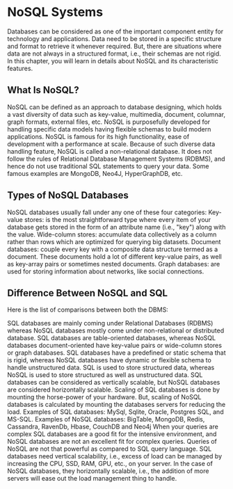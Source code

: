 # NoSQL Systems

Databases can be considered as one of the important component entity for technology and applications. Data need to be stored in a specific structure and format to retrieve it whenever required. But, there are situations where data are not always in a structured format, i.e., their schemas are not rigid. In this chapter, you will learn in details about NoSQL and its characteristic features.


## What Is NoSQL?

NoSQL can be defined as an approach to database designing, which holds a vast diversity of data such as key-value, multimedia, document, columnar, graph formats, external files, etc. NoSQL is purposefully developed for handling specific data models having flexible schemas to build modern applications.
NoSQL is famous for its high functionality, ease of development with a performance at scale. Because of such diverse data handling feature, NoSQL is called a non-relational database. It does not follow the rules of Relational Database Management Systems (RDBMS), and hence do not use traditional SQL statements to query your data. Some famous examples are MongoDB, Neo4J, HyperGraphDB, etc.

## Types of NoSQL Databases

NoSQL databases usually fall under any one of these four categories:
Key-value stores: is the most straightforward type where every item of your database gets stored in the form of an attribute name (i.e., "key") along with the value.
Wide-column stores: accumulate data collectively as a column rather than rows which are optimized for querying big datasets.
Document databases: couple every key with a composite data structure termed as a document. These documents hold a lot of different key-value pairs, as well as key-array pairs or sometimes nested documents.
Graph databases: are used for storing information about networks, like social connections.

## Difference Between NoSQL and SQL

Here is the list of comparisons between both the DBMS:

SQL databases are mainly coming under Relational Databases (RDBMS) whereas NoSQL databases mostly come under non-relational or distributed database.
SQL databases are table-oriented databases, whereas NoSQL databases document-oriented have key-value pairs or wide-column stores or graph databases.
SQL databases have a predefined or static schema that is rigid, whereas NoSQL databases have dynamic or flexible schema to handle unstructured data.
SQL is used to store structured data, whereas NoSQL is used to store structured as well as unstructured data.
SQL databases can be considered as vertically scalable, but NoSQL databases are considered horizontally scalable.
Scaling of SQL databases is done by mounting the horse-power of your hardware. But, scaling of NoSQL databases is calculated by mounting the databases servers for reducing the load.
Examples of SQL databases: MySql, Sqlite, Oracle, Postgres SQL, and MS-SQL. Examples of NoSQL databases: BigTable, MongoDB, Redis, Cassandra, RavenDb, Hbase, CouchDB and Neo4j
When your queries are complex SQL databases are a good fit for the intensive environment, and NoSQL databases are not an excellent fit for complex queries. Queries of NoSQL are not that powerful as compared to SQL query language.
SQL databases need vertical scalability, i.e., excess of load can be managed by increasing the CPU, SSD, RAM, GPU, etc., on your server. In the case of NoSQL databases, they horizontally scalable, i.e., the addition of more servers will ease out the load management thing to handle.

